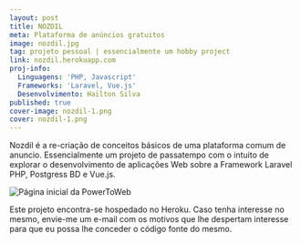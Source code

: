```yaml
---
layout: post
title: NOZDIL
meta: Plataforma de anúncios gratuitos
image: nozdil.jpg
tag: projeto pessoal | essencialmente um hobby project
link: nozdil.herokuapp.com
proj-info:
  Linguagens: 'PHP, Javascript'
  Frameworks: 'Laravel, Vue.js'
  Desenvolvimento: Hailton Silva
published: true
cover-image: nozdil-1.png
cover: nozdil-1.png
---
```



Nozdil é a re-criação de conceitos básicos de uma plataforma comum de anuncio. Essencialmente um projeto de passatempo com o intuito
de explorar o desenvolvimento de aplicações Web sobre a Framework Laravel PHP, Postgress BD e Vue.js.

![Página inicial da PowerToWeb]({{site.url}}/images/nozdil-1.png)

Este projeto encontra-se hospedado no Heroku. Caso tenha interesse no mesmo, envie-me um e-mail com os motivos que lhe despertam
interesse para que eu possa lhe conceder o código fonte do mesmo.
